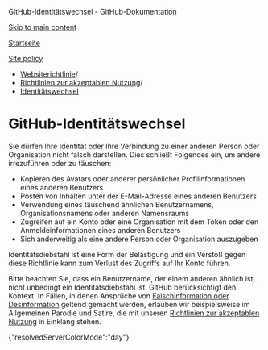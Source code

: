 GitHub-Identitätswechsel - GitHub-Dokumentation

[Skip to main content](#main-content)

[Startseite](/de)

[Site policy](/de/site-policy)

* [Websiterichtlinie](/de/site-policy)/
* [Richtlinien zur akzeptablen Nutzung](/de/site-policy/acceptable-use-policies)/
* [Identitätswechsel](/de/site-policy/acceptable-use-policies/github-impersonation)

GitHub-Identitätswechsel
==========

Sie dürfen Ihre Identität oder Ihre Verbindung zu einer anderen Person oder Organisation nicht falsch darstellen. Dies schließt Folgendes ein, um andere irrezuführen oder zu täuschen:

* Kopieren des Avatars oder anderer persönlicher Profilinformationen eines anderen Benutzers
* Posten von Inhalten unter der E-Mail-Adresse eines anderen Benutzers
* Verwendung eines täuschend ähnlichen Benutzernamens, Organisationsnamens oder anderen Namensraums
* Zugreifen auf ein Konto oder eine Organisation mit dem Token oder den Anmeldeinformationen eines anderen Benutzers
* Sich anderweitig als eine andere Person oder Organisation auszugeben

Identitätsdiebstahl ist eine Form der Belästigung und ein Verstoß gegen diese Richtlinie kann zum Verlust des Zugriffs auf Ihr Konto führen.

Bitte beachten Sie, dass ein Benutzername, der einem anderen ähnlich ist, nicht unbedingt ein Identitätsdiebstahl ist. GitHub berücksichtigt den Kontext. In Fällen, in denen Ansprüche von [Falschinformation oder Desinformation](/de/site-policy/acceptable-use-policies/github-misinformation-and-disinformation) geltend gemacht werden, erlauben wir beispielsweise im Allgemeinen Parodie und Satire, die mit unseren [Richtlinien zur akzeptablen Nutzung](/de/site-policy/acceptable-use-policies/github-acceptable-use-policies) in Einklang stehen.

{"resolvedServerColorMode":"day"}
